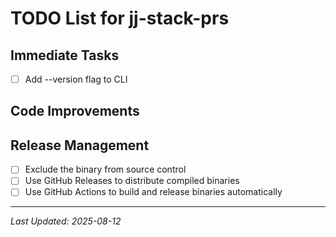 # TODO List for jj-stack-prs

## Immediate Tasks

- [ ] Add --version flag to CLI

## Code Improvements

## Release Management

- [ ] Exclude the binary from source control
- [ ] Use GitHub Releases to distribute compiled binaries
- [ ] Use GitHub Actions to build and release binaries automatically

---

*Last Updated: 2025-08-12*